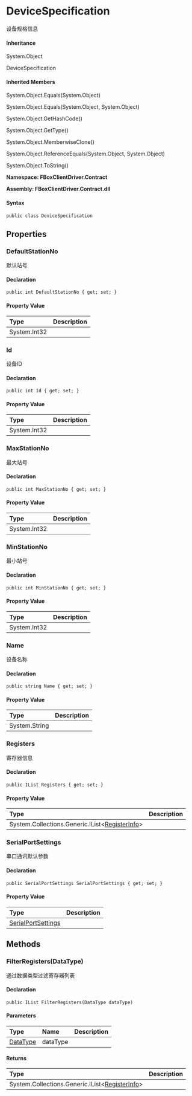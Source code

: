 # DeviceSpecification

设备规格信息

#### Inheritance

System.Object

DeviceSpecification

#### Inherited Members

System.Object.Equals\(System.Object\)

System.Object.Equals\(System.Object, System.Object\)

System.Object.GetHashCode\(\)

System.Object.GetType\(\)

System.Object.MemberwiseClone\(\)

System.Object.ReferenceEquals\(System.Object, System.Object\)

System.Object.ToString\(\)

**Namespace: FBoxClientDriver.Contract**

**Assembly: FBoxClientDriver.Contract.dll**

#### Syntax <a id="FBoxClientDriver_Contract_DeviceSpecification_syntax"></a>

```text
public class DeviceSpecification
```

## Properties <a id="properties"></a>

### DefaultStationNo <a id="FBoxClientDriver_Contract_DeviceSpecification_DefaultStationNo"></a>

默认站号

#### Declaration

```text
public int DefaultStationNo { get; set; }
```

#### Property Value

| Type | Description |
| :--- | :--- |
| System.Int32 |  |

### Id <a id="FBoxClientDriver_Contract_DeviceSpecification_Id"></a>

设备ID

#### Declaration

```text
public int Id { get; set; }
```

#### Property Value

| Type | Description |
| :--- | :--- |
| System.Int32 |  |

### MaxStationNo <a id="FBoxClientDriver_Contract_DeviceSpecification_MaxStationNo"></a>

最大站号

#### Declaration

```text
public int MaxStationNo { get; set; }
```

#### Property Value

| Type | Description |
| :--- | :--- |
| System.Int32 |  |

### MinStationNo <a id="FBoxClientDriver_Contract_DeviceSpecification_MinStationNo"></a>

最小站号

#### Declaration

```text
public int MinStationNo { get; set; }
```

#### Property Value

| Type | Description |
| :--- | :--- |
| System.Int32 |  |

### Name <a id="FBoxClientDriver_Contract_DeviceSpecification_Name"></a>

设备名称

#### Declaration

```text
public string Name { get; set; }
```

#### Property Value

| Type | Description |
| :--- | :--- |
| System.String |  |

### Registers <a id="FBoxClientDriver_Contract_DeviceSpecification_Registers"></a>

寄存器信息

#### Declaration

```text
public IList Registers { get; set; }
```

#### Property Value

| Type | Description |
| :--- | :--- |
| System.Collections.Generic.IList&lt;[RegisterInfo](https://docs.flexem.net/fbox/zh-cn/sdk/FBoxClientDriver.Contract.RegisterInfo.html)&gt; |  |

### SerialPortSettings <a id="FBoxClientDriver_Contract_DeviceSpecification_SerialPortSettings"></a>

串口通讯默认参数

#### Declaration

```text
public SerialPortSettings SerialPortSettings { get; set; }
```

#### Property Value

| Type | Description |
| :--- | :--- |
| [SerialPortSettings](https://docs.flexem.net/fbox/zh-cn/sdk/FBoxClientDriver.Contract.SerialPortSettings.html) |  |

## Methods <a id="methods"></a>

### FilterRegisters\(DataType\) <a id="FBoxClientDriver_Contract_DeviceSpecification_FilterRegisters_FBoxClientDriver_Contract_DataType_"></a>

通过数据类型过滤寄存器列表

#### Declaration

```text
public IList FilterRegisters(DataType dataType)
```

#### Parameters

| Type | Name | Description |
| :--- | :--- | :--- |
| [DataType](https://docs.flexem.net/fbox/zh-cn/sdk/FBoxClientDriver.Contract.DataType.html) | dataType |  |

#### Returns

| Type | Description |
| :--- | :--- |
| System.Collections.Generic.IList&lt;[RegisterInfo](https://docs.flexem.net/fbox/zh-cn/sdk/FBoxClientDriver.Contract.RegisterInfo.html)&gt; |  |


